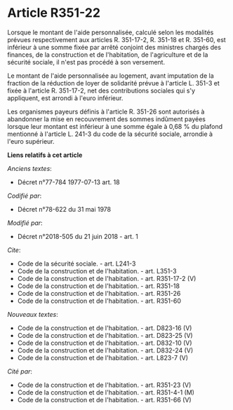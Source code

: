 # Article R351-22

Lorsque le montant de l'aide personnalisée, calculé selon les modalités prévues respectivement aux articles R. 351-17-2, R.
351-18 et R. 351-60, est inférieur à une somme fixée par arrêté conjoint des ministres chargés des finances, de la
construction et de l'habitation, de l'agriculture et de la sécurité sociale, il n'est pas procédé à son versement. 

Le montant de l'aide personnalisée au logement, avant imputation de la fraction de la réduction de loyer de solidarité prévue
à l'article L. 351-3 et fixée à l'article R. 351-17-2, net des contributions sociales qui s'y appliquent, est arrondi à
l'euro inférieur. 

Les organismes payeurs définis à l'article R. 351-26 sont autorisés à abandonner la mise en recouvrement des sommes indûment
payées lorsque leur montant est inférieur à une somme égale à 0,68 % du plafond mentionné à l'article L. 241-3 du code de la
sécurité sociale, arrondie à l'euro supérieur.

**Liens relatifs à cet article**

_Anciens textes_:

  - Décret n°77-784 1977-07-13 art. 18

_Codifié par_:

  - Décret n°78-622 du 31 mai 1978

_Modifié par_:

  - Décret n°2018-505 du 21 juin 2018 - art. 1

_Cite_:

  - Code de la sécurité sociale. - art. L241-3
  - Code de la construction et de l'habitation. - art. L351-3
  - Code de la construction et de l'habitation. - art. R351-17-2 (V)
  - Code de la construction et de l'habitation. - art. R351-18
  - Code de la construction et de l'habitation. - art. R351-26
  - Code de la construction et de l'habitation. - art. R351-60

_Nouveaux textes_:

  - Code de la construction et de l'habitation. - art. D823-16 (V)
  - Code de la construction et de l'habitation. - art. D823-25 (V)
  - Code de la construction et de l'habitation. - art. D832-10 (V)
  - Code de la construction et de l'habitation. - art. D832-24 (V)
  - Code de la construction et de l'habitation. - art. L823-7 (V)

_Cité par_:

  - Code de la construction et de l'habitation. - art. R351-23 (V)
  - Code de la construction et de l'habitation. - art. R351-4-1 (M)
  - Code de la construction et de l'habitation. - art. R351-66 (V)
